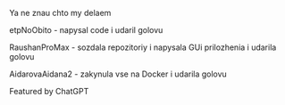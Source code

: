 Ya ne znau chto my delaem

etpNoObito - napysal code i udaril golovu

RaushanProMax - sozdala repozitoriy i napysala GUi prilozhenia i udarila golovu

AidarovaAidana2 - zakynula vse na Docker i udarila golovu

Featured by ChatGPT
